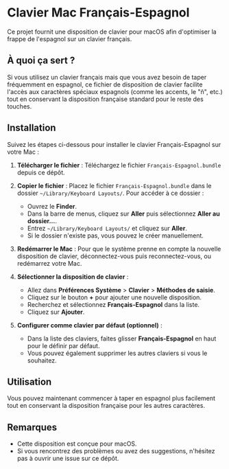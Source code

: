# Clavier Mac Français-Espagnol

Ce projet fournit une disposition de clavier pour macOS afin d'optimiser la frappe de l'espagnol sur un clavier français.

## À quoi ça sert ?

Si vous utilisez un clavier français mais que vous avez besoin de taper fréquemment en espagnol, ce fichier de disposition de clavier facilite l'accès aux caractères spéciaux espagnols (comme les accents, le "ñ", etc.) tout en conservant la disposition française standard pour le reste des touches.

## Installation

Suivez les étapes ci-dessous pour installer le clavier Français-Espagnol sur votre Mac :

1. **Télécharger le fichier** : Téléchargez le fichier `Français-Espagnol.bundle` depuis ce dépôt.

2. **Copier le fichier** : Placez le fichier `Français-Espagnol.bundle` dans le dossier `~/Library/Keyboard Layouts/`. Pour accéder à ce dossier :
   - Ouvrez le **Finder**.
   - Dans la barre de menus, cliquez sur **Aller** puis sélectionnez **Aller au dossier...**.
   - Entrez `~/Library/Keyboard Layouts/` et cliquez sur **Aller**.
   - Si le dossier n'existe pas, vous pouvez le créer manuellement.

3. **Redémarrer le Mac** : Pour que le système prenne en compte la nouvelle disposition de clavier, déconnectez-vous puis reconnectez-vous, ou redémarrez votre Mac.

4. **Sélectionner la disposition de clavier** :
   - Allez dans **Préférences Système** > **Clavier** > **Méthodes de saisie**.
   - Cliquez sur le bouton **+** pour ajouter une nouvelle disposition.
   - Recherchez et sélectionnez **Français-Espagnol** dans la liste.
   - Cliquez sur **Ajouter**.

5. **Configurer comme clavier par défaut (optionnel)** :
   - Dans la liste des claviers, faites glisser **Français-Espagnol** en haut pour le définir par défaut.
   - Vous pouvez également supprimer les autres claviers si vous le souhaitez.

## Utilisation

Vous pouvez maintenant commencer à taper en espagnol plus facilement tout en conservant la disposition française pour les autres caractères.

## Remarques

- Cette disposition est conçue pour macOS.
- Si vous rencontrez des problèmes ou avez des suggestions, n'hésitez pas à ouvrir une issue sur ce dépôt.
